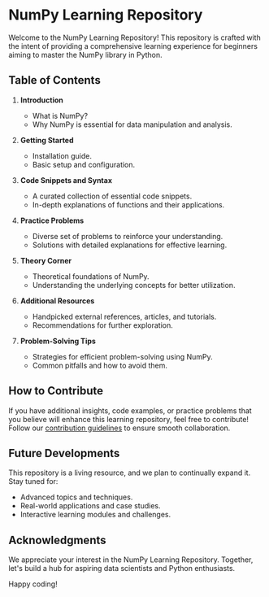 # NumPy Learning Repository

Welcome to the NumPy Learning Repository! This repository is crafted with the intent of providing a comprehensive learning experience for beginners aiming to master the NumPy library in Python.

## Table of Contents

1. **Introduction**
   - What is NumPy?
   - Why NumPy is essential for data manipulation and analysis.

2. **Getting Started**
   - Installation guide.
   - Basic setup and configuration.

3. **Code Snippets and Syntax**
   - A curated collection of essential code snippets.
   - In-depth explanations of functions and their applications.

4. **Practice Problems**
   - Diverse set of problems to reinforce your understanding.
   - Solutions with detailed explanations for effective learning.

5. **Theory Corner**
   - Theoretical foundations of NumPy.
   - Understanding the underlying concepts for better utilization.

6. **Additional Resources**
   - Handpicked external references, articles, and tutorials.
   - Recommendations for further exploration.

7. **Problem-Solving Tips**
   - Strategies for efficient problem-solving using NumPy.
   - Common pitfalls and how to avoid them.

## How to Contribute

If you have additional insights, code examples, or practice problems that you believe will enhance this learning repository, feel free to contribute! Follow our [contribution guidelines](CONTRIBUTING.md) to ensure smooth collaboration.

## Future Developments

This repository is a living resource, and we plan to continually expand it. Stay tuned for:

- Advanced topics and techniques.
- Real-world applications and case studies.
- Interactive learning modules and challenges.

## Acknowledgments

We appreciate your interest in the NumPy Learning Repository. Together, let's build a hub for aspiring data scientists and Python enthusiasts.

Happy coding!

